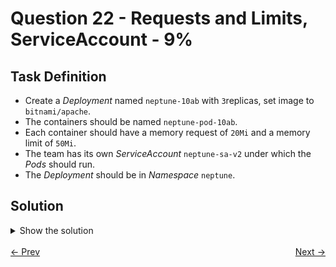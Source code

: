 # Question 22 - Requests and Limits, ServiceAccount - 9%

## Task Definition

- Create a *Deployment* named `neptune-10ab` with `3`replicas, set image to `bitnami/apache`.
- The containers should be named `neptune-pod-10ab`.
- Each container should have a memory request of `20Mi` and a memory limit of `50Mi`.
- The team has its own *ServiceAccount* `neptune-sa-v2` under which the *Pods* should run.
- The *Deployment* should be in *Namespace* `neptune`.

## Solution

<details>
  <summary>Show the solution</summary>

### Create the initial configuration of the Deployment

```shell
k -n neptune create deploy neptune-10ab --image=bitnami/apache --replicas=3 --dry-run=client -o yaml > 22.yaml
```

### Edit the YAML file

```yaml
apiVersion: apps/v1
kind: Deployment
metadata:
  labels:
    app: neptune-10ab
  name: neptune-10ab
  namespace: neptune
spec:
  replicas: 3
  selector:
    matchLabels:
      app: neptune-10ab
  strategy: {}
  template:
    metadata:
      labels:
        app: neptune-10ab
    spec:
      serviceAccountName: neptune-sa-v2 # add
      containers:
        - image: bitnami/apache
          name: neptune-pod-10ab
          resources: 
            limits:
              memory: 50Mi
            requests:
              memory: 20Mi
```

### Apply the YAML

```shell
k apply -f 22.yaml
deployment.apps/neptune-10ab created
```

### Validate the Pods

```shell
k -n neptune get pods -l app=neptune-10ab
NAME                            READY   STATUS    RESTARTS   AGE
neptune-10ab-747558cb5c-ddvgk   1/1     Running   0          6m50s
neptune-10ab-747558cb5c-r49dz   1/1     Running   0          6m50s
neptune-10ab-747558cb5c-v2ntf   1/1     Running   0          6m50s
```

### Validate Deployment Configuration

```shell
k -n neptune describe deployment neptune-10ab | grep Limits: -A5
    Limits:
      memory:  50Mi
    Requests:
      memory:      20Mi
    Environment:   <none>
    Mounts:        <none>
```

## Resources

- [Container resources example](https://kubernetes.io/docs/concepts/configuration/manage-resources-containers/#example-1)

</details>

<br>
<div style="display: flex; justify-content: space-between;">
  <a href="21-networkpolicy-egress-2.md" style="text-align: left;">&larr; Prev</a>
  <a href="23-labels-and-annotations.md" style="text-align: right;">Next &rarr;</a>
</div>